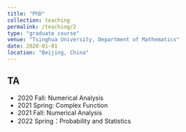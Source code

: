 ```yaml
---
title: "PhD"
collection: teaching
permalink: /teaching/2
type: "graduate course"
venue: "Tsinghua University, Department of Mathematics"
date: 2020-01-01
location: "Beijing, China"
---
```


## TA
* 2020 Fall: Numerical Analysis
* 2021 Spring: Complex Function
* 2021 Fall: Numerical Analysis
* 2022 Spring：Probability and Statistics
